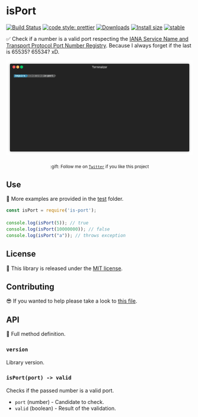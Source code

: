 # isPort

[![Build Status](https://travis-ci.org/jesusprubio/is-port.svg?branch=master)](https://travis-ci.org/jesusprubio/is-port)
[![code style: prettier](https://img.shields.io/badge/code_style-prettier-ff69b4.svg?style=flat-square)](https://github.com/prettier/prettier)
[![Downloads](https://img.shields.io/npm/dm/is-port.svg)](https://npmjs.com/is-port)
[![Install size](https://packagephobia.now.sh/badge?p=is-port)](https://packagephobia.now.sh/result?p=is-port)
[![stable](http://badges.github.io/stability-badges/dist/stable.svg)](http://github.com/badges/stability-badges)

:white_check_mark: Check if a number is a valid port respecting the [IANA Service Name and Transport Protocol Port Number Registry](https://www.iana.org/assignments/service-names-port-numbers/service-names-port-numbers.xhtml). Because I always forget if the last is 65535? 65534? xD.

<div align="center">
	<p>
    <img src="https://raw.githubusercontent.com/jesusprubio/is-port/master/artifacts/demo.gif" alt="demo">
	</p>
	<p>
		<sub>:gift: Follow me on <a href="https://twitter.com/jesusprubio"><code>Twitter</code></a> if you like this project</sub>
	</p>
</div>

## Use

:pencil: More examples are provided in the [test](test) folder.

```javascript
const isPort = require('is-port');

console.log(isPort(5)); // true
console.log(isPort(10000000)); // false
console.log(isPort("a")); // throws exception
```

## License

:penguin: This library is released under the [MIT license](LICENSE).

## Contributing

:sunglasses: If you wanted to help please take a look to [this file](.github/CONTRIBUTING.md).

## API

:eyes: Full method definition.

### `version`

Library version.

### `isPort(port) -> valid`

Checks if the passed number is a valid port.

- `port` (number) - Candidate to check.
- `valid` (boolean) - Result of the validation.
